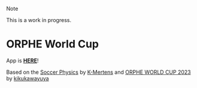 > [!NOTE]
> This is a work in progress.

# ORPHE World Cup

App is **[HERE](https://eotel.github.io/orphe-world-cup/)**!

Based on the [Soccer Physics](https://github.com/K-Mertens/soccer_physics) by [K-Mertens](https://github.com/K-Mertens)
and [ORPHE WORLD CUP 2023](https://editor.p5js.org/kikukawayuya/sketches/XsGVdJJ73?fbclid=IwY2xjawFJ4s1leHRuA2FlbQIxMAABHcOgGcEQYzickf-5-SlRdC-r_0KeY2GTxQRV2a6gqNWIC2zJZs3dEW_mHg_aem_bfUE6hXQHqQrbFK7--cx5Q)
by [kikukawayuya](https://editor.p5js.org/kikukawayuya/sketches)

